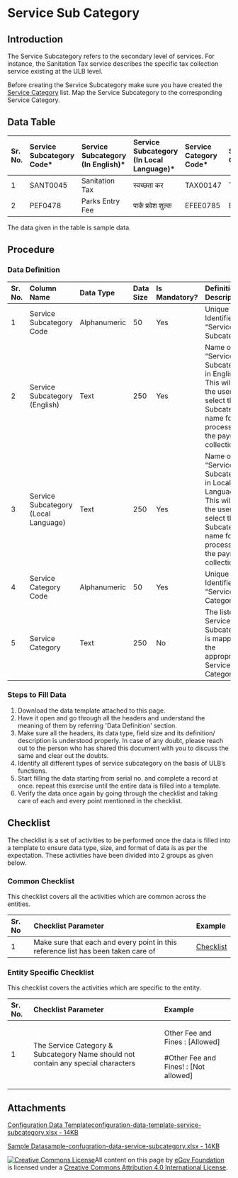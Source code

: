 # Service Sub Category

## Introduction <a id="introduction"></a>

The Service Subcategory refers to the secondary level of services. For instance, the Sanitation Tax service describes the specific tax collection service existing at the ULB level.

Before creating the Service Subcategory make sure you have created the [Service Category](service-category.md) list. Map the Service Subcategory to the corresponding Service Category.

## Data Table <a id="data-table"></a>

| Sr. No. | Service Subcategory Code\* | Service Subcategory \(In English\)\* | Service Subcategory \(In Local Language\)\* | Service Category Code\* | Service Category |
| :--- | :--- | :--- | :--- | :--- | :--- |
| 1 | SANT0045 | Sanitation Tax | स्वच्छता कर | TAX00147 | Taxes |
| 2 | PEF0478 | Parks Entry Fee | पार्क प्रवेश शुल्क | EFEE0785 | Entry Fee |

The data given in the table is sample data.

## Procedure <a id="procedure"></a>

### Data Definition <a id="data-definition"></a>

| Sr. No. | Column Name | Data Type | Data Size | Is Mandatory? | Definition/ Description |
| :--- | :--- | :--- | :--- | :--- | :--- |
| 1 | Service Subcategory Code | Alphanumeric | 50 | Yes | Unique Identifier for “Service Subcategory”. |
| 2 | Service Subcategory \(English\) | Text | 250 | Yes | Name of “Service Subcategory” in English. This will help the user to select the Subcategory name for processing the payment collection |
| 3 | Service Subcategory \(Local Language\) | Text | 250 | Yes | Name of “Service Subcategory” in Local Language. This will help the user to select the Subcategory name for processing the payment collection |
| 4 | Service Category Code | Alphanumeric | 50 | Yes | Unique Identifier for “Service Category” |
| 5 | Service Category | Text | 250 | No | The listed Service Subcategory is mapped to the appropriate Service Category |

### Steps to Fill Data <a id="steps-to-fill-data"></a>

1. Download the data template attached to this page.
2. Have it open and go through all the headers and understand the meaning of them by referring 'Data Definition' section.
3. Make sure all the headers, its data type, field size and its definition/ description is understood properly. In case of any doubt, please reach out to the person who has shared this document with you to discuss the same and clear out the doubts.
4. Identify all different types of service subcategory on the basis of ULB’s functions.
5. Start filling the data starting from serial no. and complete a record at once. repeat this exercise until the entire data is filled into a template.
6. Verify the data once again by going through the checklist and taking care of each and every point mentioned in the checklist.

## Checklist <a id="checklist"></a>

The checklist is a set of activities to be performed once the data is filled into a template to ensure data type, size, and format of data is as per the expectation. These activities have been divided into 2 groups as given below.

### Common Checklist <a id="common-checklist"></a>

This checklist covers all the activities which are common across the entities.

| Sr. No | Checklist Parameter | Example |
| :--- | :--- | :--- |
| 1 | Make sure that each and every point in this reference list has been taken care of | ​[Checklist](https://digit-discuss.atlassian.net/wiki/spaces/DO/pages/502203140/Checklist)​ |

### Entity Specific Checklist <a id="entity-specific-checklist"></a>

This checklist covers the activities which are specific to the entity.

<table>
  <thead>
    <tr>
      <th style="text-align:left">Sr. No.</th>
      <th style="text-align:left">Checklist Parameter</th>
      <th style="text-align:left">Example</th>
    </tr>
  </thead>
  <tbody>
    <tr>
      <td style="text-align:left">1</td>
      <td style="text-align:left">The Service Category &amp; Subcategory Name should not contain any special
        characters</td>
      <td style="text-align:left">
        <p>Other Fee and Fines : [Allowed]</p>
        <p>#Other Fee and Fines! : [Not allowed]</p>
      </td>
    </tr>
  </tbody>
</table>

## Attachments <a id="attachments"></a>

[Configuration Data Templateconfiguration-data-template-service-subcategory.xlsx - 14KB](https://firebasestorage.googleapis.com/v0/b/gitbook-28427.appspot.com/o/assets%2F-MERG_iQW5oN4ukgXP8K%2Fsync%2F96dcf38f191030c96f69947e33fee5e1d112502c.xlsx?generation=1602050606698292&alt=media)

[Sample Datasample-confugration-data-service-subcategory.xlsx - 14KB](https://firebasestorage.googleapis.com/v0/b/gitbook-28427.appspot.com/o/assets%2F-MERG_iQW5oN4ukgXP8K%2Fsync%2Ffc4eef9aa1e71bedd6b65520b393a5daa9f9a06f.xlsx?generation=1602050606698911&alt=media)

[![Creative Commons License](https://i.creativecommons.org/l/by/4.0/80x15.png)](http://creativecommons.org/licenses/by/4.0/)All content on this page by [eGov Foundation ](https://egov.org.in/)is licensed under a [Creative Commons Attribution 4.0 International License](http://creativecommons.org/licenses/by/4.0/).

